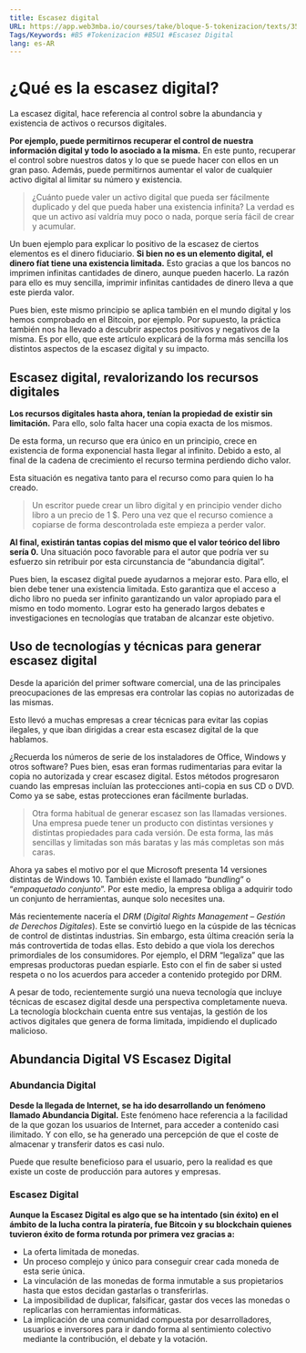 ```yaml
---
title: Escasez digital
URL: https://app.web3mba.io/courses/take/bloque-5-tokenizacion/texts/35570233-u1-01-escasez-digital
Tags/Keywords: #B5 #Tokenizacion #B5U1 #Escasez Digital
lang: es-AR
---
```

# ¿Qué es la escasez digital?
La escasez digital, hace referencia al control sobre la abundancia y existencia de activos o recursos digitales.

**Por ejemplo, puede permitirnos recuperar el control de nuestra información digital y todo lo asociado a la misma.** En este punto, recuperar el control sobre nuestros datos y lo que se puede hacer con ellos en un gran paso. Además, puede permitirnos aumentar el valor de cualquier activo digital al limitar su número y existencia.

> ¿Cuánto puede valer un activo digital que pueda ser fácilmente duplicado y del que pueda haber una existencia infinita? La verdad es que un activo así valdría muy poco o nada, porque sería fácil de crear y acumular.

Un buen ejemplo para explicar lo positivo de la escasez de ciertos elementos es el dinero fiduciario. **Si bien no es un elemento digital, el dinero fíat tiene una existencia limitada.** Esto gracias a que los bancos no imprimen infinitas cantidades de dinero, aunque pueden hacerlo. La razón para ello es muy sencilla, imprimir infinitas cantidades de dinero lleva a que este pierda valor.

Pues bien, este mismo principio se aplica también en el mundo digital y los hemos comprobado en el Bitcoin, por ejemplo. Por supuesto, la práctica también nos ha llevado a descubrir aspectos positivos y negativos de la misma. Es por ello, que este artículo explicará de la forma más sencilla los distintos aspectos de la escasez digital y su impacto.

## Escasez digital, revalorizando los recursos digitales
**Los recursos digitales hasta ahora, tenían la propiedad de existir sin limitación.** Para ello, solo falta hacer una copia exacta de los mismos.

De esta forma, un recurso que era único en un principio, crece en existencia de forma exponencial hasta llegar al infinito. Debido a esto, al final de la cadena de crecimiento el recurso termina perdiendo dicho valor.

Esta situación es negativa tanto para el recurso como para quien lo ha creado. 

> Un escritor puede crear un libro digital y en principio vender dicho libro a un precio de 1 $. Pero una vez que el recurso comience a copiarse de forma descontrolada este empieza a perder valor.

**Al final, existirán tantas copias del mismo que el valor teórico del libro sería 0.** Una situación poco favorable para el autor que podría ver su esfuerzo sin retribuir por esta circunstancia de “abundancia digital”.

Pues bien, la escasez digital puede ayudarnos a mejorar esto. Para ello, el bien debe tener una existencia limitada. Esto garantiza que el acceso a dicho libro no pueda ser infinito garantizando un valor apropiado para el mismo en todo momento. Lograr esto ha generado largos debates e investigaciones en tecnologías que trataban de alcanzar este objetivo.

## Uso de tecnologías y técnicas para generar escasez digital
Desde la aparición del primer software comercial, una de las principales preocupaciones de las empresas era controlar las copias no autorizadas de las mismas.

Esto llevó a muchas empresas a crear técnicas para evitar las copias ilegales, y que iban dirigidas a crear esta escasez digital de la que hablamos.

¿Recuerda los números de serie de los instaladores de Office, Windows y otros software? Pues bien, esas eran formas rudimentarias para evitar la copia no autorizada y crear escasez digital. Estos métodos progresaron cuando las empresas incluían las protecciones anti-copia en sus CD o DVD. Como ya se sabe, estas protecciones eran fácilmente burladas.

> Otra forma habitual de generar escasez son las llamadas versiones. Una empresa puede tener un producto con distintas versiones y distintas propiedades para cada versión. De esta forma, las más sencillas y limitadas son más baratas y las más completas son más caras.

Ahora ya sabes el motivo por el que Microsoft presenta 14 versiones distintas de Windows 10. También existe el llamado “_bundling_” o “_empaquetado conjunto_”. Por este medio, la empresa obliga a adquirir todo un conjunto de herramientas, aunque solo necesites una.

Más recientemente nacería el _DRM_ (_Digital Rights Management – Gestión de Derechos Digitales_). Este se convirtió luego en la cúspide de las técnicas de control de distintas industrias. Sin embargo, esta última creación sería la más controvertida de todas ellas. Esto debido a que viola los derechos primordiales de los consumidores. Por ejemplo, el DRM “legaliza” que las empresas productoras puedan espiarle. Esto con el fin de saber si usted respeta o no los acuerdos para acceder a contenido protegido por DRM.

A pesar de todo, recientemente surgió una nueva tecnología que incluye técnicas de escasez digital desde una perspectiva completamente nueva. La tecnología blockchain cuenta entre sus ventajas, la gestión de los activos digitales que genera de forma limitada, impidiendo el duplicado malicioso.

## Abundancia Digital VS Escasez Digital
### Abundancia Digital
**Desde la llegada de Internet, se ha ido desarrollando un fenómeno llamado Abundancia Digital.** Este fenómeno hace referencia a la facilidad de la que gozan los usuarios de Internet, para acceder a contenido casi ilimitado. Y con ello, se ha generado una percepción de que el coste de almacenar y transferir datos es casi nulo.

Puede que resulte beneficioso para el usuario, pero la realidad es que existe un coste de producción para autores y empresas.

### Escasez Digital
**Aunque la Escasez Digital es algo que se ha intentado (sin éxito) en el ámbito de la lucha contra la piratería, fue Bitcoin y su blockchain quienes tuvieron éxito de forma rotunda por primera vez gracias a:**
- La oferta limitada de monedas.
- Un proceso complejo y único para conseguir crear cada moneda de esta serie única.
- La vinculación de las monedas de forma inmutable a sus propietarios hasta que estos decidan gastarlas o transferirlas.
- La imposibilidad de duplicar, falsificar, gastar dos veces las monedas o replicarlas con herramientas informáticas.
- La implicación de una comunidad compuesta por desarrolladores, usuarios e inversores para ir dando forma al sentimiento colectivo mediante la contribución, el debate y la votación.